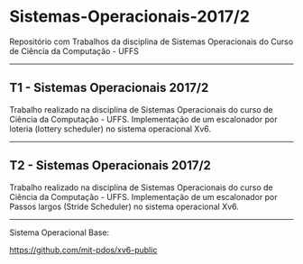 # Sistemas-Operacionais-2017/2
Repositório com Trabalhos da disciplina de Sistemas Operacionais do Curso de Ciência da Computação - UFFS

---

## T1 - Sistemas Operacionais 2017/2

Trabalho realizado na disciplina de Sistemas Operacionais do curso de Ciência da Computação - UFFS.
Implementação de um escalonador por loteria (lottery scheduler) no sistema operacional Xv6.

---

## T2 - Sistemas Operacionais 2017/2

Trabalho realizado na disciplina de Sistemas Operacionais do curso de Ciência da Computação - UFFS.
Implementação de um escalonador por Passos largos (Stride Scheduler) no sistema operacional Xv6.

---

Sistema Operacional Base:

https://github.com/mit-pdos/xv6-public
